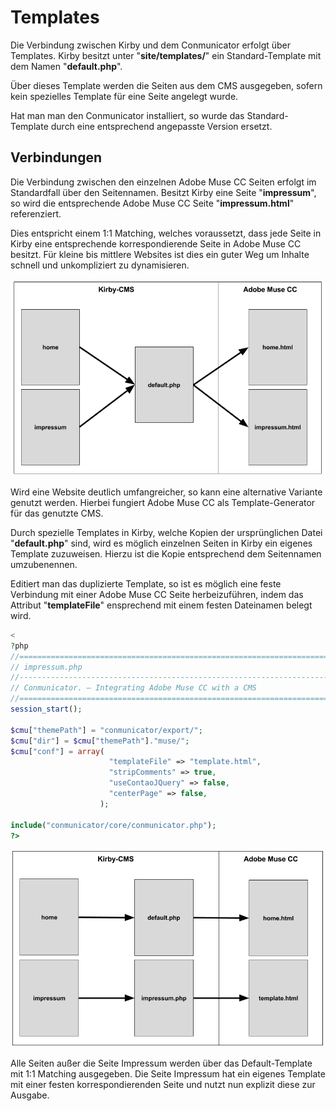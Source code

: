 # Templates

Die Verbindung zwischen Kirby und dem Conmunicator erfolgt über Templates. Kirby besitzt unter "**site/templates/**" ein Standard-Template mit dem Namen "**default.php**".

Über dieses Template werden die Seiten aus dem CMS ausgegeben, sofern kein spezielles Template für eine Seite angelegt wurde.

Hat man man den Conmunicator installiert, so wurde das Standard-Template durch eine entsprechend angepasste Version ersetzt.

## Verbindungen

Die Verbindung zwischen den einzelnen Adobe Muse CC Seiten erfolgt im Standardfall über den Seitennamen. Besitzt Kirby eine Seite "**impressum**", so wird die entsprechende Adobe Muse CC Seite "**impressum.html**" referenziert.

Dies entspricht einem 1:1 Matching, welches voraussetzt, dass jede Seite in Kirby eine entsprechende korrespondierende Seite in Adobe Muse CC besitzt. Für kleine bis mittlere Websites ist dies ein guter Weg um Inhalte schnell und unkompliziert zu dynamisieren.

![](../images/cmu/conmunicator_template_1_1.png)

Wird eine Website deutlich umfangreicher, so kann eine alternative Variante genutzt werden. Hierbei fungiert Adobe Muse CC als Template-Generator für das genutzte CMS.

Durch spezielle Templates in Kirby, welche Kopien der ursprünglichen Datei "**default.php**" sind, wird es möglich einzelnen Seiten in Kirby ein eigenes Template zuzuweisen. Hierzu ist die Kopie entsprechend dem Seitennamen umzubenennen.

Editiert man das duplizierte Template, so ist es möglich eine feste Verbindung mit einer Adobe Muse CC Seite herbeizuführen, indem das Attribut "**templateFile**" ensprechend mit einem festen Dateinamen belegt wird.

```php
<
?php
//==================================================================================
// impressum.php
//----------------------------------------------------------------------------------
// Conmunicator. – Integrating Adobe Muse CC with a CMS
//==================================================================================
session_start();

$cmu["themePath"] = "conmunicator/export/";
$cmu["dir"] = $cmu["themePath"]."muse/";
$cmu["conf"] = array(
                      "templateFile" => "template.html",
                      "stripComments" => true,
                      "useContaoJQuery" => false,
                      "centerPage" => false,
                    );
                      
include("conmunicator/core/conmunicator.php");
?>
```

![](../images/cmu/conmunicator_template_n_1.png)

Alle Seiten außer die Seite Impressum werden über das Default-Template mit 1:1 Matching ausgegeben. Die Seite Impressum hat ein eigenes Template mit einer festen korrespondierenden Seite und nutzt nun explizit diese zur Ausgabe.

